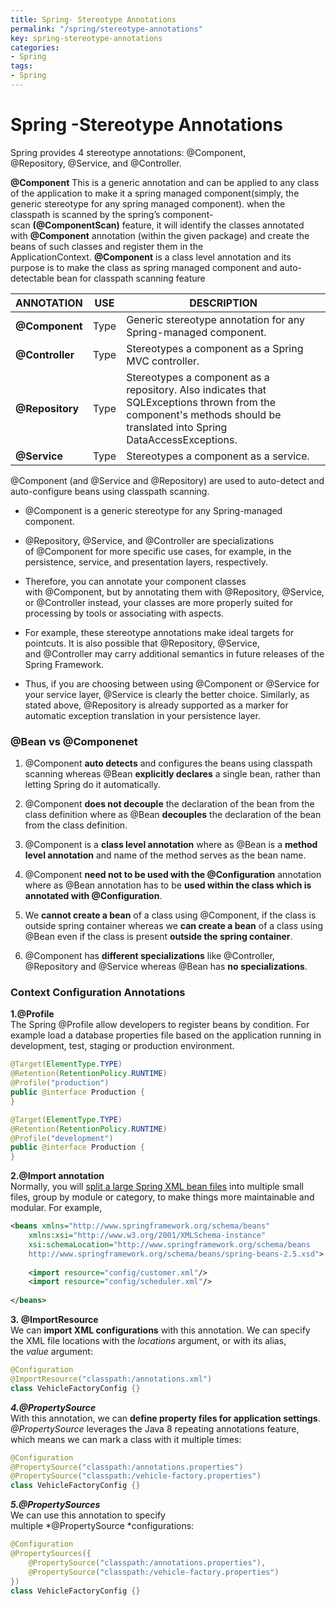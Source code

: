```yaml
---
title: Spring- Stereotype Annotations
permalink: "/spring/stereotype-annotations"
key: spring-stereotype-annotations
categories:
- Spring
tags:
- Spring
---
```


Spring -Stereotype Annotations
=========================

Spring provides 4 stereotype annotations: @Component, @Repository, @Service,
and @Controller.

**@Component** This is a generic annotation and can be applied to any class of
the application to make it a spring managed component(simply, the generic
stereotype for any spring managed component). when the classpath is scanned by
the spring’s component-scan **(@ComponentScan)** feature, it will identify the
classes annotated with **@Component** annotation (within the given package) and
create the beans of such classes and register them in the
ApplicationContext. **@Component** is a class level annotation and its purpose
is to make the class as spring managed component and auto-detectable bean for
classpath scanning feature

| **ANNOTATION**   | **USE** | **DESCRIPTION**                                                                                                                                                       |
|------------------|---------|-----------------------------------------------------------------------------------------------------------------------------------------------------------------------|
| **@Component**  | Type    | Generic stereotype annotation for any Spring-managed component.                                                                                                       |
| **@Controller** | Type    | Stereotypes a component as a Spring MVC controller.                                                                                                                   |
| **@Repository** | Type    | Stereotypes a component as a repository. Also indicates that SQLExceptions thrown from the component's methods should be translated into Spring DataAccessExceptions. |
| **@Service**    | Type    | Stereotypes a component as a service.                                                                                                                                 |

@Component (and @Service and @Repository) are used to auto-detect and
auto-configure beans using classpath scanning.

-   @Component is a generic stereotype for any Spring-managed component. 

-   @Repository, @Service, and @Controller are specializations
    of @Component for more specific use cases, for example, in the persistence,
    service, and presentation layers, respectively.

-   Therefore, you can annotate your component classes with @Component, but by
    annotating them with @Repository, @Service, or @Controller instead, your
    classes are more properly suited for processing by tools or associating with
    aspects.

-   For example, these stereotype annotations make ideal targets for pointcuts.
    It is also possible that @Repository, @Service, and @Controller may carry
    additional semantics in future releases of the Spring Framework.

-   Thus, if you are choosing between using @Component or @Service for your
    service layer, @Service is clearly the better choice. Similarly, as stated
    above, @Repository is already supported as a marker for automatic exception
    translation in your persistence layer.



### @Bean vs @Componenet

1.  @Component **auto detects** and configures the beans using classpath
    scanning whereas @Bean **explicitly declares** a single bean, rather than
    letting Spring do it automatically.

2.  @Component **does not decouple** the declaration of the bean from the class
    definition where as @Bean **decouples** the declaration of the bean from
    the class definition.

3.  @Component is a **class level annotation** where as @Bean is a **method
    level annotation** and name of the method serves as the bean name.

4.  @Component **need not to be used with the @Configuration** annotation
    where as @Bean annotation has to be **used within the class which is
    annotated with @Configuration**.

5.  We **cannot create a bean** of a class using @Component, if the class is
    outside spring container whereas we **can create a bean** of a class using
    @Bean even if the class is present **outside the spring container**.

6.  @Component has **different specializations** like @Controller,
    @Repository and @Service whereas @Bean has **no specializations**.



### Context Configuration Annotations

**1.@Profile**  
The Spring @Profile allow developers to register beans by condition. For
example load a database properties file based on the application running in
development, test, staging or production environment.
```java
@Target(ElementType.TYPE)
@Retention(RetentionPolicy.RUNTIME)
@Profile("production")
public @interface Production {
}

@Target(ElementType.TYPE)
@Retention(RetentionPolicy.RUNTIME)
@Profile("development")
public @interface Production {
}
```


**2.@Import annotation**  
Normally, you will [split a large Spring XML bean
files](http://www.mkyong.com/spring/load-multiple-spring-bean-configuration-file/) into
multiple small files, group by module or category, to make things more
maintainable and modular. For example,
```xml
<beans xmlns="http://www.springframework.org/schema/beans"
	xmlns:xsi="http://www.w3.org/2001/XMLSchema-instance"
	xsi:schemaLocation="http://www.springframework.org/schema/beans
	http://www.springframework.org/schema/beans/spring-beans-2.5.xsd">
 
	<import resource="config/customer.xml"/>
    <import resource="config/scheduler.xml"/>
 
</beans>
```


**3. @ImportResource**  
We can **import XML configurations** with this annotation. We can specify the
XML file locations with the *locations* argument, or with its alias,
the *value* argument:
```java
@Configuration
@ImportResource("classpath:/annotations.xml")
class VehicleFactoryConfig {}
```



***4.@PropertySource***  
With this annotation, we can **define property files for application settings**.
*@PropertySource* leverages the Java 8 repeating annotations feature, which
means we can mark a class with it multiple times:
```java
@Configuration
@PropertySource("classpath:/annotations.properties")
@PropertySource("classpath:/vehicle-factory.properties")
class VehicleFactoryConfig {}
```


***5.@PropertySources***  
We can use this annotation to specify
multiple *@PropertySource *configurations:
```java
@Configuration
@PropertySources({ 
    @PropertySource("classpath:/annotations.properties"),
    @PropertySource("classpath:/vehicle-factory.properties")
})
class VehicleFactoryConfig {}
```
